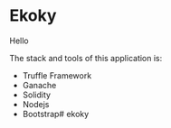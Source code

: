 # Ekoky

Hello

The stack and tools of this application is:

* Truffle Framework
* Ganache
* Solidity
* Nodejs
* Bootstrap# ekoky
